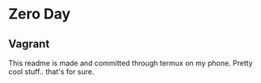 # Zero Day
## Vagrant

This readme is made and committed through termux on my phone. Pretty cool stuff.. that's for sure.

